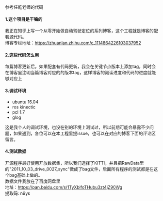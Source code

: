 参考任乾老师的代码

#### 1.这个项目是干嘛的
我正在知乎上写一个从零开始做自动驾驶定位的系列博客，这个工程就是博客的配套源代码。  
博客专栏地址：https://zhuanlan.zhihu.com/c_1114864226103037952

#### 2.这些代码怎么用
每篇博客更新后，如果配套有代码更新，我会在关键节点版本上添加tag，同时会在博客里注明当篇博客对应的的版本tag，这样博客的阅读进度和代码的进度就能够对应上

#### 3.调试环境
- ubuntu 16.04
- ros kinectic
- pcl 1.7
- glog

这是我个人的调试环境，也没在别的环境上测试过，所以前期可能会暴露不少问题，如果遇到，各位可以在本工程里提issue，也可以在对应的博客下面的评论区留言。

#### 4.测试数据
开源程序最好使用开放数据集，所以我们选择了KITTI，并且把RawData里的"2011_10_03_drive_0027_sync"做成了bag文件，后面所有程序的测试都是在这个bag基础上做的。    
数据文件我放在了百度网盘里   
地址：https://pan.baidu.com/s/1TyXbifoTHubu3zt4jZ90Wg   
提取码: n9ys
